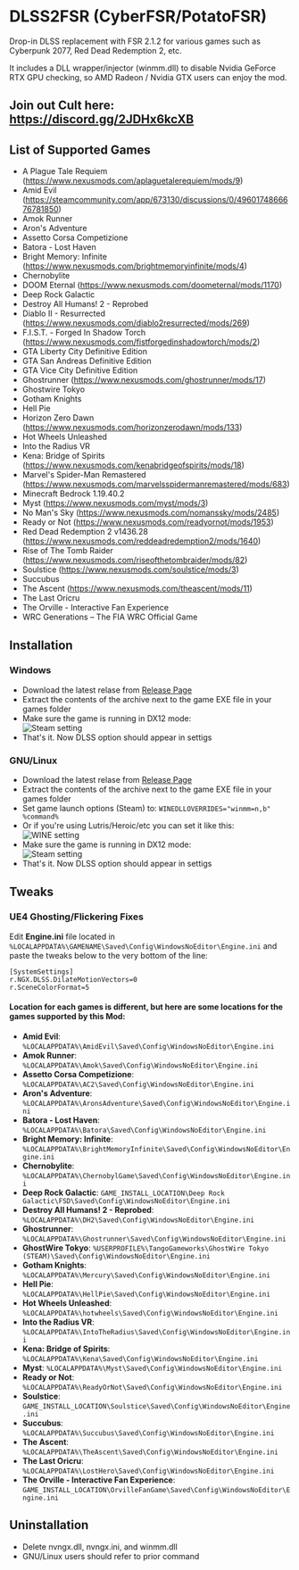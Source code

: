 # DLSS2FSR (CyberFSR/PotatoFSR)
Drop-in DLSS replacement with FSR 2.1.2 for various games such as Cyberpunk 2077, Red Dead Redemption 2, etc.

It includes a DLL wrapper/injector (winmm.dll) to disable Nvidia GeForce RTX GPU checking, so AMD Radeon / Nvidia GTX users can enjoy the mod.

## Join out Cult here: https://discord.gg/2JDHx6kcXB


## List of Supported Games
* A Plague Tale Requiem (https://www.nexusmods.com/aplaguetalerequiem/mods/9)
* Amid Evil (https://steamcommunity.com/app/673130/discussions/0/4960174866676781850)
* Amok Runner
* Aron's Adventure
* Assetto Corsa Competizione
* Batora - Lost Haven
* Bright Memory: Infinite (https://www.nexusmods.com/brightmemoryinfinite/mods/4)
* Chernobylite 
* DOOM Eternal (https://www.nexusmods.com/doometernal/mods/1170)
* Deep Rock Galactic
* Destroy All Humans! 2 - Reprobed
* Diablo II - Resurrected (https://www.nexusmods.com/diablo2resurrected/mods/269)
* F.I.S.T. - Forged In Shadow Torch (https://www.nexusmods.com/fistforgedinshadowtorch/mods/2)
* GTA Liberty City Definitive Edition
* GTA San Andreas Definitive Edition
* GTA Vice City Definitive Edition
* Ghostrunner (https://www.nexusmods.com/ghostrunner/mods/17)
* Ghostwire Tokyo
* Gotham Knights
* Hell Pie
* Horizon Zero Dawn (https://www.nexusmods.com/horizonzerodawn/mods/133)
* Hot Wheels Unleashed
* Into the Radius VR
* Kena: Bridge of Spirits (https://www.nexusmods.com/kenabridgeofspirits/mods/18)
* Marvel's Spider-Man Remastered (https://www.nexusmods.com/marvelsspidermanremastered/mods/683)
* Minecraft Bedrock 1.19.40.2
* Myst (https://www.nexusmods.com/myst/mods/3)
* No Man's Sky (https://www.nexusmods.com/nomanssky/mods/2485)
* Ready or Not (https://www.nexusmods.com/readyornot/mods/1953)
* Red Dead Redemption 2 v1436.28 (https://www.nexusmods.com/reddeadredemption2/mods/1640)
* Rise of The Tomb Raider (https://www.nexusmods.com/riseofthetombraider/mods/82)
* Soulstice (https://www.nexusmods.com/soulstice/mods/3)
* Succubus
* The Ascent (https://www.nexusmods.com/theascent/mods/11)
* The Last Oricru
* The Orville - Interactive Fan Experience
* WRC Generations – The FIA WRC Official Game


## Installation
### Windows 
* Download the latest relase from [Release Page](https://github.com/MOVZX/CyberFSR2/releases)
* Extract the contents of the archive next to the game EXE file in your games folder
* Make sure the game is running in DX12 mode:  
![Steam setting](https://i.imgur.com/a8Sybru.png)
* That's it. Now DLSS option should appear in settigs

### GNU/Linux
* Download the latest relase from [Release Page](https://github.com/MOVZX/CyberFSR2/releases)
* Extract the contents of the archive next to the game EXE file in your games folder
* Set game launch options (Steam) to: `WINEDLLOVERRIDES="winmm=n,b" %command%`
* Or if you're using Lutris/Heroic/etc you can set it like this:  
![WINE setting](https://i.imgur.com/v7JLSUY.png)
* Make sure the game is running in DX12 mode:  
![Steam setting](https://i.imgur.com/a8Sybru.png)
* That's it. Now DLSS option should appear in settigs


## Tweaks
### UE4 Ghosting/Flickering Fixes

Edit **Engine.ini** file located in ```%LOCALAPPDATA%\GAMENAME\Saved\Config\WindowsNoEditor\Engine.ini``` and paste the tweaks below to the very bottom of the line:
```
[SystemSettings]
r.NGX.DLSS.DilateMotionVectors=0
r.SceneColorFormat=5
```
#### Location for each games is different, but here are some locations for the games supported by this Mod:

- **Amid Evil**: ```%LOCALAPPDATA%\AmidEvil\Saved\Config\WindowsNoEditor\Engine.ini```
- **Amok Runner**: ```%LOCALAPPDATA%\Amok\Saved\Config\WindowsNoEditor\Engine.ini```
- **Assetto Corsa Competizione**: ```%LOCALAPPDATA%\AC2\Saved\Config\WindowsNoEditor\Engine.ini```
- **Aron's Adventure**: ```%LOCALAPPDATA%\AronsAdventure\Saved\Config\WindowsNoEditor\Engine.ini```
- **Batora - Lost Haven**: ```%LOCALAPPDATA%\Batora\Saved\Config\WindowsNoEditor\Engine.ini```
- **Bright Memory: Infinite**: ```%LOCALAPPDATA%\BrightMemoryInfinite\Saved\Config\WindowsNoEditor\Engine.ini```
- **Chernobylite**: ```%LOCALAPPDATA%\ChernobylGame\Saved\Config\WindowsNoEditor\Engine.ini```
- **Deep Rock Galactic**: ```GAME_INSTALL_LOCATION\Deep Rock Galactic\FSD\Saved\Config\WindowsNoEditor\Engine.ini```
- **Destroy All Humans! 2 - Reprobed**: ```%LOCALAPPDATA%\DH2\Saved\Config\WindowsNoEditor\Engine.ini```
- **Ghostrunner**: ```%LOCALAPPDATA%\Ghostrunner\Saved\Config\WindowsNoEditor\Engine.ini```
- **GhostWire Tokyo**: ```%USERPROFILE%\TangoGameworks\GhostWire Tokyo (STEAM)\Saved\Config\WindowsNoEditor\Engine.ini```
- **Gotham Knights**: ```%LOCALAPPDATA%\Mercury\Saved\Config\WindowsNoEditor\Engine.ini```
- **Hell Pie**: ```%LOCALAPPDATA%\HellPie\Saved\Config\WindowsNoEditor\Engine.ini```
- **Hot Wheels Unleashed**: ```%LOCALAPPDATA%\hotwheels\Saved\Config\WindowsNoEditor\Engine.ini```
- **Into the Radius VR**: ```%LOCALAPPDATA%\IntoTheRadius\Saved\Config\WindowsNoEditor\Engine.ini```
- **Kena: Bridge of Spirits**: ```%LOCALAPPDATA%\Kena\Saved\Config\WindowsNoEditor\Engine.ini```
- **Myst**: ```%LOCALAPPDATA%\Myst\Saved\Config\WindowsNoEditor\Engine.ini```
- **Ready or Not**: ```%LOCALAPPDATA%\ReadyOrNot\Saved\Config\WindowsNoEditor\Engine.ini```
- **Soulstice**: ```GAME_INSTALL_LOCATION\Soulstice\Saved\Config\WindowsNoEditor\Engine.ini```
- **Succubus**: ```%LOCALAPPDATA%\Succubus\Saved\Config\WindowsNoEditor\Engine.ini```
- **The Ascent**: ```%LOCALAPPDATA%\TheAscent\Saved\Config\WindowsNoEditor\Engine.ini```
- **The Last Oricru**: ```%LOCALAPPDATA%\LostHero\Saved\Config\WindowsNoEditor\Engine.ini```
- **The Orville - Interactive Fan Experience**: ```GAME_INSTALL_LOCATION\OrvilleFanGame\Saved\Config\WindowsNoEditor\Engine.ini```


## Uninstallation
* Delete nvngx.dll, nvngx.ini, and winmm.dll
* GNU/Linux users should refer to prior command

